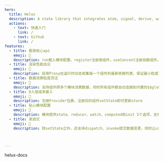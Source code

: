 ```yaml
---
hero:
  title: Helux
  description: A state library that integrates atom, signal, derive, watch and collection dep
  actions:
    - text: 快速入门
      link: /
    - text: Github
      link: /
features:
  - title: 极简核心api
    emoji: 💎
    description: run载入模块配置，register注册类组件，useConcent注册函数组件。
  - title: 渲染性能出众
    emoji: 🌈
    description: 启用Proxy在运行时动态收集每一个组件的最新依赖列表，保证最小粒度更新，同时内置renderKey、lazyDispatch、delayBroadcast等高级特性满足更复杂的更新场景。
  - title: 数据消费粒度灵活
    emoji: 🚀
    description: 支持组件跨多个模块消费数据，同时所有组件都自动连接到内置的$$global模块。
  - title: 0入侵成本接入
    emoji: 💎
    description: 无根Provider包裹，注册后的组件setState即可更新store
  - title: 贴心模块配置
    emoji: 🌈
    description: 模块提供state、reducer、watch、computed和init 5个选项，支持按需定义，覆盖所有业务场景。
  - title: 渐进式
    emoji: 🚀
    description: 除setState之外，还支持dispatch、invoke提交数据变更，同时让ui视图与业务逻辑彻底解耦。



---
```


helux-docs
